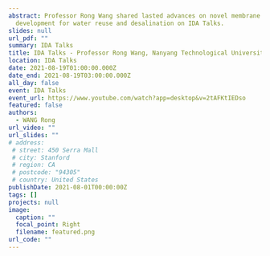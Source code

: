 ```yaml
---
abstract: Professor Rong Wang shared lasted advances on novel membrane
  development for water reuse and desalination on IDA Talks.
slides: null
url_pdf: ""
summary: IDA Talks
title: IDA Talks - Professor Rong Wang, Nanyang Technological University of Singapore
location: IDA Talks
date: 2021-08-19T01:00:00.000Z
date_end: 2021-08-19T03:00:00.000Z
all_day: false
event: IDA Talks
event_url: https://www.youtube.com/watch?app=desktop&v=2tAFKtIEDso
featured: false
authors:
  - WANG Rong
url_video: ""
url_slides: ""
# address:
 # street: 450 Serra Mall
 # city: Stanford
 # region: CA
 # postcode: "94305"
 # country: United States
publishDate: 2021-08-01T00:00:00Z
tags: []
projects: null
image:
  caption: ""
  focal_point: Right
  filename: featured.png
url_code: ""
---
```

